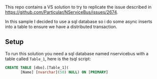 This repo contains a VS solution to try to replicate the issue described in https://github.com/Particular/NServiceBus/issues/2674.

In this sample I decided to use a sql database so i do some async inserts into a table to ensure we have a distributed transaction.

## Setup
To run this solution you need a sql database named nservicebus with a table called `Table_1`, here is the tsql script:
```sql
CREATE TABLE [dbo].[Table_1](
	   [Name] [nvarchar](50) NULL) ON [PRIMARY]
```


